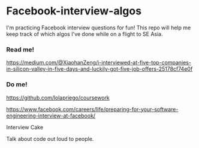 # Facebook-interview-algos
I'm practicing Facebook interview questions for fun! This repo will help me keep track of which algos I've done while on a flight to SE Asia. 

### Read me!
https://medium.com/@XiaohanZeng/i-interviewed-at-five-top-companies-in-silicon-valley-in-five-days-and-luckily-got-five-job-offers-25178cf74e0f


### Do me! 
https://github.com/lolapriego/coursework

https://www.facebook.com/careers/life/preparing-for-your-software-engineering-interview-at-facebook/

Interview Cake

Talk about code out loud to people.
